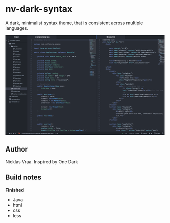 # nv-dark-syntax
A dark, minimalist syntax theme, that is consistent across multiple languages.

![nv-dark-syntax](https://github.com/NicklasVraa/nv-dark-syntax/blob/master/example.png)

## Author
Nicklas Vraa. Inspired by One Dark

## Build notes
**Finished**
- Java
- html
- css
- less
